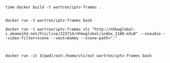 


    time docker build -t wartron/iptv-frames .


    docker run -t wartron/iptv-frames bash

    docker run -t wartron/iptv-frames vlc "http://nhkwglobal-i.akamaihd.net/hls/live/222714/nhkwglobal/index_1180.m3u8" --noaudio --video-filter=scene --vout=dummy --scene-path="."



    docker run -it $(pwd)/out:/home/vlc/out wartron/iptv-frames bash